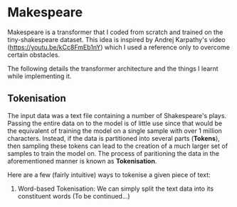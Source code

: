 # Makespeare
Makespeare is a transformer that I coded from scratch and trained on the tiny-shakespeare dataset. This idea is inspired by Andrej Karpathy's video (https://youtu.be/kCc8FmEb1nY) which I used a reference only to overcome certain obstacles. 

The following details the transformer architecture and the things I learnt while implementing it.

## Tokenisation
The input data was a text file containing a number of Shakespeare's plays. Passing the entire data on to the model is of little use since that would be the equivalent of training the model on a single sample with over 1 million characters. Instead, if the data is partitioned into several parts (**Tokens**), then sampling these tokens can lead to the creation of a much larger set of samples to train the model on. The process of paritioning the data in the aforementioned manner is known as **Tokenisation**. 

Here are a few (fairly intuitive) ways to tokenise a given piece of text:

1. Word-based Tokenisation: We can simply split the text data into its constituent words (To be continued...)
